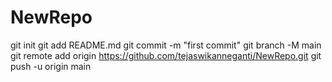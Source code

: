 # NewRepo
git init
  git add README.md
  git commit -m "first commit"
  git branch -M main
  git remote add origin https://github.com/tejaswikanneganti/NewRepo.git
  git push -u origin main
